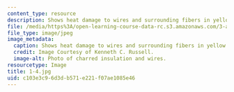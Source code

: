 ```yaml
---
content_type: resource
description: Shows heat damage to wires and surrounding fibers in yellow and red sheaths.
file: /media/https%3A/open-learning-course-data-rc.s3.amazonaws.com/3-a27-case-studies-in-forensic-metallurgy-fall-2007/c103e3c96d3db571e221f07ae1085e46_1-4.jpg
file_type: image/jpeg
image_metadata:
  caption: Shows heat damage to wires and surrounding fibers in yellow and red sheaths.
  credit: Image Courtesy of Kenneth C. Russell.
  image-alt: Photo of charred insulation and wires.
resourcetype: Image
title: 1-4.jpg
uid: c103e3c9-6d3d-b571-e221-f07ae1085e46
---
```

